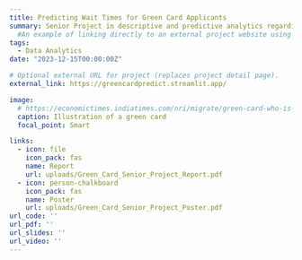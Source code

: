 ```yaml
---
title: Predicting Wait Times for Green Card Applicants
summary: Senior Project in descriptive and predictive analytics regarding U.S. permanent residency. Deployed on Streamlit.
  #An example of linking directly to an external project website using `external_link`.
tags:
  - Data Analytics
date: "2023-12-15T00:00:00Z"

# Optional external URL for project (replaces project detail page).
external_link: https://greencardpredict.streamlit.app/

image:
  # https://economictimes.indiatimes.com/nri/migrate/green-card-who-is-eligible-and-how-to-apply/articleshow/80008248.cms?from=mdr
  caption: Illustration of a green card
  focal_point: Smart

links:
  - icon: file
    icon_pack: fas
    name: Report
    url: uploads/Green_Card_Senior_Project_Report.pdf
  - icon: person-chalkboard
    icon_pack: fas
    name: Poster
    url: uploads/Green_Card_Senior_Project_Poster.pdf
url_code: ''
url_pdf: ''
url_slides: ''
url_video: ''
---
```


